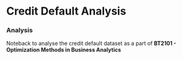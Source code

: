 # Credit Default Analysis

### Analysis
Noteback to analyse the credit default dataset as a part of **BT2101 - Optimization Methods in Business Analytics**
